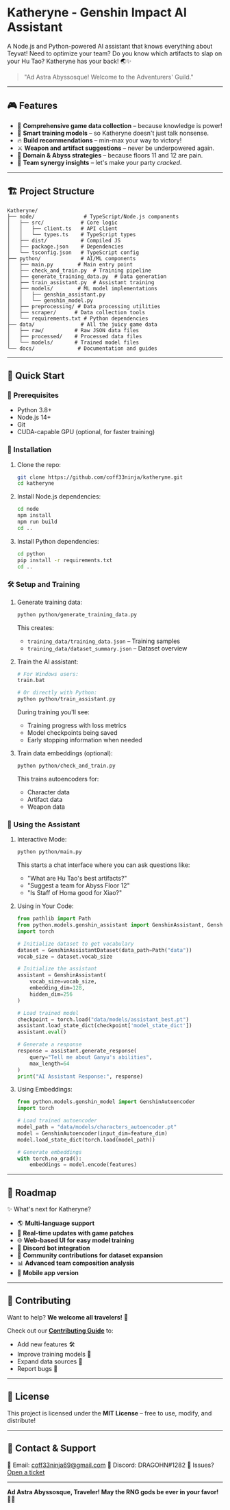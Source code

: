 # Katheryne - Genshin Impact AI Assistant

A Node.js and Python-powered AI assistant that knows everything about Teyvat! Need to optimize your team? Do you know which artifacts to slap on your Hu Tao? Katheryne has your back! 🌏✨

> "Ad Astra Abyssosque! Welcome to the Adventurers' Guild."

---

## 🎮 Features

- 📜 **Comprehensive game data collection** – because knowledge is power!
- 🧠 **Smart training models** – so Katheryne doesn't just talk nonsense.
- 🔥 **Build recommendations** – min-max your way to victory!
- ⚔️ **Weapon and artifact suggestions** – never be underpowered again.
- 🏰 **Domain & Abyss strategies** – because floors 11 and 12 are pain.
- 🤝 **Team synergy insights** – let's make your party *cracked*.

---

## 🏗️ Project Structure

```plaintext
Katheryne/
├── node/                # TypeScript/Node.js components
│   ├── src/            # Core logic
│   │   ├── client.ts   # API client
│   │   └── types.ts    # TypeScript types
│   ├── dist/           # Compiled JS
│   ├── package.json    # Dependencies
│   └── tsconfig.json   # TypeScript config
├── python/             # AI/ML components
│   ├── main.py        # Main entry point
│   ├── check_and_train.py  # Training pipeline
│   ├── generate_training_data.py  # Data generation
│   ├── train_assistant.py  # Assistant training
│   ├── models/        # ML model implementations
│   │   ├── genshin_assistant.py
│   │   └── genshin_model.py
│   ├── preprocessing/ # Data processing utilities
│   ├── scraper/      # Data collection tools
│   └── requirements.txt # Python dependencies
├── data/               # All the juicy game data
│   ├── raw/          # Raw JSON data files
│   ├── processed/    # Processed data files
│   └── models/       # Trained model files
└── docs/              # Documentation and guides
```

---

## 🚀 Quick Start

### 🔧 Prerequisites

- Python 3.8+
- Node.js 14+
- Git
- CUDA-capable GPU (optional, for faster training)

### 💾 Installation

1. Clone the repo:
   ```bash
   git clone https://github.com/coff33ninja/katheryne.git
   cd katheryne
   ```

2. Install Node.js dependencies:
   ```bash
   cd node
   npm install
   npm run build
   cd ..
   ```

3. Install Python dependencies:
   ```bash
   cd python
   pip install -r requirements.txt
   cd ..
   ```

### 🛠️ Setup and Training

1. Generate training data:
   ```bash
   python python/generate_training_data.py
   ```
   This creates:
   - `training_data/training_data.json` – Training samples
   - `training_data/dataset_summary.json` – Dataset overview

2. Train the AI assistant:
   ```bash
   # For Windows users:
   train.bat

   # Or directly with Python:
   python python/train_assistant.py
   ```
   During training you'll see:
   - Training progress with loss metrics
   - Model checkpoints being saved
   - Early stopping information when needed

3. Train data embeddings (optional):
   ```bash
   python python/check_and_train.py
   ```
   This trains autoencoders for:
   - Character data
   - Artifact data
   - Weapon data

### 🤖 Using the Assistant

1. Interactive Mode:
   ```bash
   python python/main.py
   ```
   This starts a chat interface where you can ask questions like:
   - "What are Hu Tao's best artifacts?"
   - "Suggest a team for Abyss Floor 12"
   - "Is Staff of Homa good for Xiao?"

2. Using in Your Code:
   ```python
   from pathlib import Path
   from python.models.genshin_assistant import GenshinAssistant, GenshinAssistantDataset
   import torch

   # Initialize dataset to get vocabulary
   dataset = GenshinAssistantDataset(data_path=Path("data"))
   vocab_size = dataset.vocab_size

   # Initialize the assistant
   assistant = GenshinAssistant(
       vocab_size=vocab_size,
       embedding_dim=128,
       hidden_dim=256
   )

   # Load trained model
   checkpoint = torch.load("data/models/assistant_best.pt")
   assistant.load_state_dict(checkpoint['model_state_dict'])
   assistant.eval()

   # Generate a response
   response = assistant.generate_response(
       query="Tell me about Ganyu's abilities",
       max_length=64
   )
   print("AI Assistant Response:", response)
   ```

3. Using Embeddings:
   ```python
   from python.models.genshin_model import GenshinAutoencoder
   import torch

   # Load trained autoencoder
   model_path = "data/models/characters_autoencoder.pt"
   model = GenshinAutoencoder(input_dim=feature_dim)
   model.load_state_dict(torch.load(model_path))

   # Generate embeddings
   with torch.no_grad():
       embeddings = model.encode(features)
   ```

---

## 🔮 Roadmap

✨ What's next for Katheryne?

- 🌎 **Multi-language support**
- 📰 **Real-time updates with game patches**
- 🌐 **Web-based UI for easy model training**
- 🤖 **Discord bot integration**
- 👥 **Community contributions for dataset expansion**
- 📊 **Advanced team composition analysis**
- 📱 **Mobile app version**

---

## 🎁 Contributing

Want to help? **We welcome all travelers!** 🚀

Check out our **[Contributing Guide](docs/Contributing.md)** to:
- Add new features 🛠️
- Improve training models 🧠
- Expand data sources 📜
- Report bugs 🐞

---

## 📜 License

This project is licensed under the **MIT License** – free to use, modify, and distribute!

---

## 💌 Contact & Support

📧 Email: coff33ninja69@gmail.com
💬 Discord: DRAGOHN#1282
🐛 Issues? [Open a ticket](https://github.com/yourusername/Katheryne/issues)

---

**Ad Astra Abyssosque, Traveler! May the RNG gods be ever in your favor!** 🎲✨
